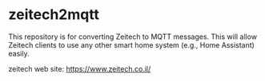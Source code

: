 # zeitech2mqtt
This repository is for converting Zeitech to MQTT messages.
This will allow Zeitech clients to use any other smart home system (e.g., Home Assistant) easily.

zeitech web site: https://www.zeitech.co.il/

